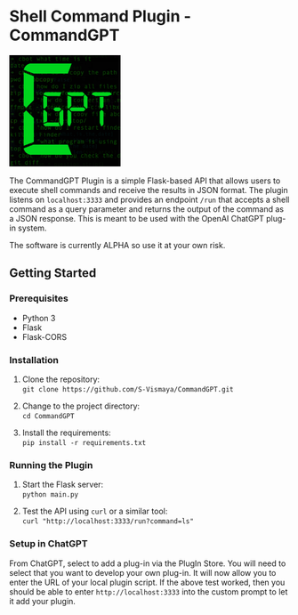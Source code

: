 # Shell Command Plugin - CommandGPT

<img src="https://github.com/S-Vismaya/CommandGPT/blob/main/.well-known/logo.png" alt="Command GPT" title="Command GPT Logo" width="200" height="200">

The CommandGPT Plugin is a simple Flask-based API that allows users to execute shell commands and receive the results in JSON format. The plugin listens on `localhost:3333` and provides an endpoint `/run` that accepts a shell command as a query parameter and returns the output of the command as a JSON response. This is meant to be used with the OpenAI ChatGPT plug-in system.

The software is currently ALPHA so use it at your own risk.


## Getting Started

### Prerequisites

- Python 3
- Flask
- Flask-CORS

### Installation

1. Clone the repository:  
   `git clone https://github.com/S-Vismaya/CommandGPT.git`
   
2. Change to the project directory:  
   `cd CommandGPT`
   
3. Install the requirements:  
   `pip install -r requirements.txt`
   
### Running the Plugin

1. Start the Flask server:  
   `python main.py`
   
2. Test the API using `curl` or a similar tool:  
   `curl "http://localhost:3333/run?command=ls"`

### Setup in ChatGPT

From ChatGPT, select to add a plug-in via the PlugIn Store. You will need to select that you want to develop your own plug-in. It will now allow you to enter the URL of your local plugin script. If the above test worked, then you should be able to enter `http://localhost:3333` into the custom prompt to let it add your plugin.

